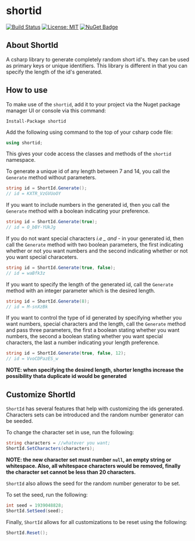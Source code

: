 # shortid

[![Build Status](https://travis-ci.org/bolorundurowb/shortid.svg?branch=master)](https://travis-ci.org/bolorundurowb/shortid)  [![License: MIT](https://img.shields.io/badge/License-MIT-yellow.svg)](LICENSE) [![NuGet Badge](https://buildstats.info/nuget/shortid)](https://www.nuget.org/packages/shortid)

## About ShortId

A csharp library to generate completely random short id's. they can be used as primary keys or unique identifiers. This library is different in that you can specify the length of the id's generated.

## How to use

To make use of the `shortid`, add it to your project via the Nuget package manager UI or console via this command:

```
Install-Package shortid
```

Add the following using command to the top of your csharp code file:

```csharp
using shortid;
```

This gives your code access the classes and methods of the `shortid` namespace.

To generate a unique id of any length between 7 and 14, you call the `Generate` method without parameters.

```csharp
string id = ShortId.Generate();
// id = KXTR_VzGVUoOY
```

If you want to include numbers in the generated id, then you call the `Generate` method with a boolean indicating your preference.

```csharp
string id = ShortId.Generate(true);
// id = O_bBY-YUkJg
```

If you do not want special characters *i.e _ and -* in your generated id, then call the `Generate` method with two boolean parameters, the first indicating whether or not you want numbers and the second indicating whether or not you want special characeters.

```csharp
string id = ShortId.Generate(true, false);
// id = waBfk3z
```

If you want to specify the length of the generated id, call the `Generate` method with an integer parameter which is the desired length.

```csharp
string id = ShortId.Generate(8);
// id = M-snXzBk
```

If you want to control the type of id generated by specifying whether you want numbers, special characters and the length, call the `Generate` method and pass three parameters, the first a boolean stating whether you want numbers, the second a boolean stating whether you want special characters, the last a number indicating your length preference.

```csharp
string id = ShortId.Generate(true, false, 12);
// id = VvoCDPazES_w
```

**NOTE: when specifying the desired length, shorter lengths increase the possibility thata duplicate id would be generated**


## Customize ShortId

`ShortId` has several features that help with customizing the ids generated. Characters sets can be introduced and the random number generator can be seeded.

To change the character set in use, run the following:

```csharp
string characters = //whatever you want;
ShortId.SetCharacters(characters);
```

**NOTE: the new character set must number `null`, an empty string or whitespace. Also, all whitespace characters would be removed, finally the character set cannot be less than 20 characters.**

`ShortId` also allows the seed for the random number generator to be set.

To set the seed, run the following:

```csharp
int seed = 1939048828;
ShortId.SetSeed(seed);
```

Finally, `ShortId` allows for all customizations to be reset using the following:

```csharp
ShortId.Reset();
```
